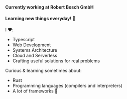 #### Currently working at Robert Bosch GmbH
#### Learning new things everyday! 🤠

I ❤️:

- Typescript
- Web Development
- Systems Architecture
- Cloud and Serverless
- Crafting useful solutions for real problems

Curious & learning sometimes about:

- Rust
- Programming languages (compilers and interpreters)
- A lot of frameworks 😬
